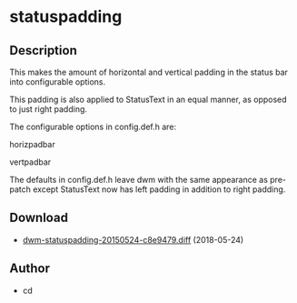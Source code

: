 statuspadding
=============

Description
-----------
This makes the amount of horizontal and vertical padding in the status bar
into configurable options.

This padding is also applied to StatusText in an equal manner, as opposed to
just right padding.

The configurable options in config.def.h are:

horizpadbar

vertpadbar

The defaults in config.def.h leave dwm with the same appearance as pre-patch
except StatusText now has left padding in addition to right padding.

Download
--------
* [dwm-statuspadding-20150524-c8e9479.diff](dwm-statuspadding-20150524-c8e9479.diff) (2018-05-24)

Author
------
* cd
